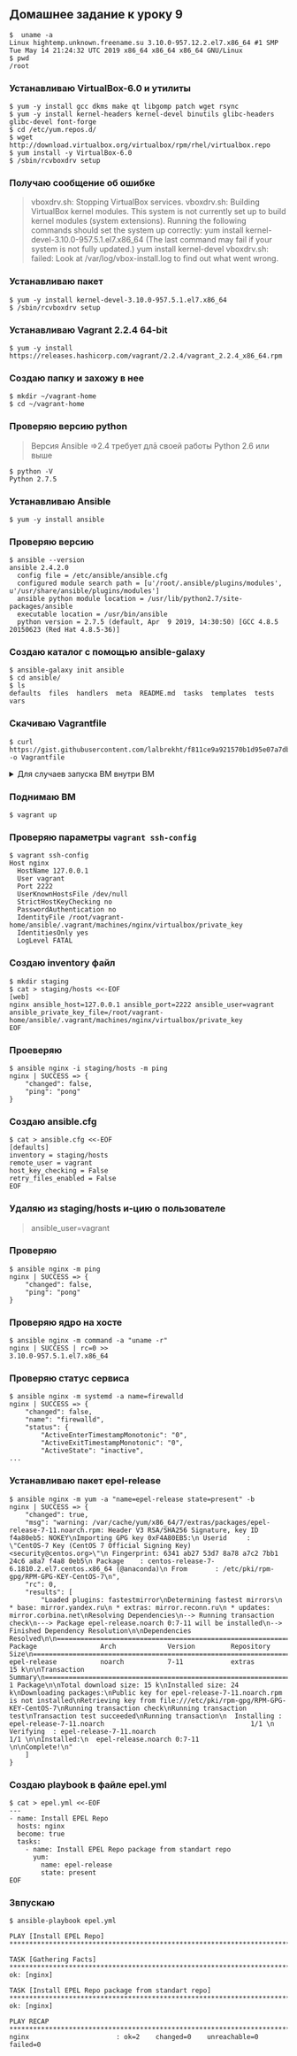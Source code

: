 
## Домашнее задание к уроку 9

```console
$  uname -a
Linux hightemp.unknown.freename.su 3.10.0-957.12.2.el7.x86_64 #1 SMP Tue May 14 21:24:32 UTC 2019 x86_64 x86_64 x86_64 GNU/Linux
$ pwd
/root
```

### Устанавливаю VirtualBox-6.0 и утилиты

```console
$ yum -y install gcc dkms make qt libgomp patch wget rsync
$ yum -y install kernel-headers kernel-devel binutils glibc-headers glibc-devel font-forge
$ cd /etc/yum.repos.d/
$ wget http://download.virtualbox.org/virtualbox/rpm/rhel/virtualbox.repo
$ yum install -y VirtualBox-6.0
$ /sbin/rcvboxdrv setup
```

### Получаю сообщение об ошибке

> vboxdrv.sh: Stopping VirtualBox services.
vboxdrv.sh: Building VirtualBox kernel modules.
This system is not currently set up to build kernel modules (system extensions).
Running the following commands should set the system up correctly:
>  yum install kernel-devel-3.10.0-957.5.1.el7.x86_64
(The last command may fail if your system is not fully updated.)
  yum install kernel-devel
vboxdrv.sh: failed: Look at /var/log/vbox-install.log to find out what went wrong.

### Устанавливаю пакет 

```console
$ yum -y install kernel-devel-3.10.0-957.5.1.el7.x86_64
$ /sbin/rcvboxdrv setup
```

### Устанавливаю Vagrant 2.2.4 64-bit

```console
$ yum -y install https://releases.hashicorp.com/vagrant/2.2.4/vagrant_2.2.4_x86_64.rpm
```

### Создаю папку и захожу в нее

```console
$ mkdir ~/vagrant-home
$ cd ~/vagrant-home
```

### Проверяю версию python

> Версия Ansible =>2.4 требует длā своей работы Python 2.6 или выше

```console
$ python -V
Python 2.7.5
```

### Устанавливаю Ansible

```console
$ yum -y install ansible
```

### Проверяю версию

```console
$ ansible --version
ansible 2.4.2.0
  config file = /etc/ansible/ansible.cfg
  configured module search path = [u'/root/.ansible/plugins/modules', u'/usr/share/ansible/plugins/modules']
  ansible python module location = /usr/lib/python2.7/site-packages/ansible
  executable location = /usr/bin/ansible
  python version = 2.7.5 (default, Apr  9 2019, 14:30:50) [GCC 4.8.5 20150623 (Red Hat 4.8.5-36)]
```

### Создаю каталог с помощью ansible-galaxy

```console
$ ansible-galaxy init ansible
$ cd ansible/
$ ls
defaults  files  handlers  meta  README.md  tasks  templates  tests  vars
```

### Скачиваю Vagrantfile

```console
$ curl https://gist.githubusercontent.com/lalbrekht/f811ce9a921570b1d95e07a7dbebeb1e/raw/9d6f9e1ad06b257c3dc6d80a045baa6c5b75dd88/gistfile1.txt -o Vagrantfile
```

<details><summary>Для случаев запуска ВМ внутри ВМ</summary>
<p>

VirtualBox начал поддерживать Nested Virtualization в 6.0 версии

### Т.к. VirtualBox не поддерживает виртуализацию 64 битных машин внутри 64 битных заменяю образ на 32 битный

```console
$ sed -i "s/centos\/7/jasonc\/centos7-32bit/" Vagrantfile
```

Добавляю строки

```
            vb.customize ["modifyvm", :id, "--cpus", "1"]
            vb.customize ["modifyvm", :id, "--ioapic", "on"]
```

</p>
</details>

### Поднимаю ВМ

```console
$ vagrant up
```

### Проверяю параметры `vagrant ssh-config`

```console
$ vagrant ssh-config
Host nginx
  HostName 127.0.0.1
  User vagrant
  Port 2222
  UserKnownHostsFile /dev/null
  StrictHostKeyChecking no
  PasswordAuthentication no
  IdentityFile /root/vagrant-home/ansible/.vagrant/machines/nginx/virtualbox/private_key
  IdentitiesOnly yes
  LogLevel FATAL
```

### Создаю inventory файл

```console
$ mkdir staging
$ cat > staging/hosts <<-EOF
[web]
nginx ansible_host=127.0.0.1 ansible_port=2222 ansible_user=vagrant ansible_private_key_file=/root/vagrant-home/ansible/.vagrant/machines/nginx/virtualbox/private_key
EOF
```

### Проеверяю

```console
$ ansible nginx -i staging/hosts -m ping
nginx | SUCCESS => {
    "changed": false, 
    "ping": "pong"
}
```


### Создаю ansible.cfg

```console
$ cat > ansible.cfg <<-EOF
[defaults]
inventory = staging/hosts
remote_user = vagrant
host_key_checking = False
retry_files_enabled = False
EOF
```

### Удаляю из staging/hosts и-цию о пользователе

> ansible_user=vagrant

### Проверяю

```console
$ ansible nginx -m ping
nginx | SUCCESS => {
    "changed": false, 
    "ping": "pong"
}
```

### Проверяю ядро на хосте

```console
$ ansible nginx -m command -a "uname -r"
nginx | SUCCESS | rc=0 >>
3.10.0-957.5.1.el7.x86_64

```

### Проверяю статус сервиса

```console
$ ansible nginx -m systemd -a name=firewalld
nginx | SUCCESS => {
    "changed": false, 
    "name": "firewalld", 
    "status": {
        "ActiveEnterTimestampMonotonic": "0", 
        "ActiveExitTimestampMonotonic": "0", 
        "ActiveState": "inactive", 
...
```

### Устанавливаю пакет epel-release

```console
$ ansible nginx -m yum -a "name=epel-release state=present" -b
nginx | SUCCESS => {
    "changed": true, 
    "msg": "warning: /var/cache/yum/x86_64/7/extras/packages/epel-release-7-11.noarch.rpm: Header V3 RSA/SHA256 Signature, key ID f4a80eb5: NOKEY\nImporting GPG key 0xF4A80EB5:\n Userid     : \"CentOS-7 Key (CentOS 7 Official Signing Key) <security@centos.org>\"\n Fingerprint: 6341 ab27 53d7 8a78 a7c2 7bb1 24c6 a8a7 f4a8 0eb5\n Package    : centos-release-7-6.1810.2.el7.centos.x86_64 (@anaconda)\n From       : /etc/pki/rpm-gpg/RPM-GPG-KEY-CentOS-7\n", 
    "rc": 0, 
    "results": [
        "Loaded plugins: fastestmirror\nDetermining fastest mirrors\n * base: mirror.yandex.ru\n * extras: mirror.reconn.ru\n * updates: mirror.corbina.net\nResolving Dependencies\n--> Running transaction check\n---> Package epel-release.noarch 0:7-11 will be installed\n--> Finished Dependency Resolution\n\nDependencies Resolved\n\n================================================================================\n Package                Arch             Version         Repository        Size\n================================================================================\nInstalling:\n epel-release           noarch           7-11            extras            15 k\n\nTransaction Summary\n================================================================================\nInstall  1 Package\n\nTotal download size: 15 k\nInstalled size: 24 k\nDownloading packages:\nPublic key for epel-release-7-11.noarch.rpm is not installed\nRetrieving key from file:///etc/pki/rpm-gpg/RPM-GPG-KEY-CentOS-7\nRunning transaction check\nRunning transaction test\nTransaction test succeeded\nRunning transaction\n  Installing : epel-release-7-11.noarch                                     1/1 \n  Verifying  : epel-release-7-11.noarch                                     1/1 \n\nInstalled:\n  epel-release.noarch 0:7-11                                                    \n\nComplete!\n"
    ]
}

```

### Создаю playbook в файле epel.yml

```console
$ cat > epel.yml <<-EOF
---
- name: Install EPEL Repo
  hosts: nginx
  become: true
  tasks:
    - name: Install EPEL Repo package from standart repo
      yum:
        name: epel-release
        state: present
EOF
```

### Звпускаю

```console
$ ansible-playbook epel.yml

PLAY [Install EPEL Repo] ***********************************************************************************************************************************************************************************************************************************************

TASK [Gathering Facts] *************************************************************************************************************************************************************************************************************************************************
ok: [nginx]

TASK [Install EPEL Repo package from standart repo] ********************************************************************************************************************************************************************************************************************
ok: [nginx]

PLAY RECAP *************************************************************************************************************************************************************************************************************************************************************
nginx                      : ok=2    changed=0    unreachable=0    failed=0   

```







